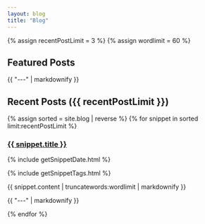 ```yaml
---
layout: blog
title: "Blog"
---
```

<!--To access the list variable tags from tagcollection.html-->
<body>


{% assign recentPostLimit = 3 %}
{% assign wordlimit = 60 %}

<h2> Featured Posts </h2>
<p>{{ "---" | markdownify }}</p>

<h2>Recent Posts ({{ recentPostLimit }})</h2>
{% assign sorted = site.blog | reverse %}
{% for snippet in sorted limit:recentPostLimit %}
<h3>
<a href="{{ snippet.url }}">
      {{ snippet.title }}
    </a>
</h3>

<!--get date from  snippet-->
{% include getSnippetDate.html %}
<!--get taglist from  snippet-->
{% include getSnippetTags.html %}


<p>	{{ snippet.content | truncatewords:wordlimit | markdownify }} </p>
<p>{{ "---" | markdownify }}</p>
{% endfor %}



</body>
